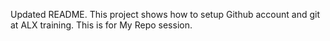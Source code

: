 Updated README. This project shows how to setup Github account and git at ALX training. This is for My Repo session.
